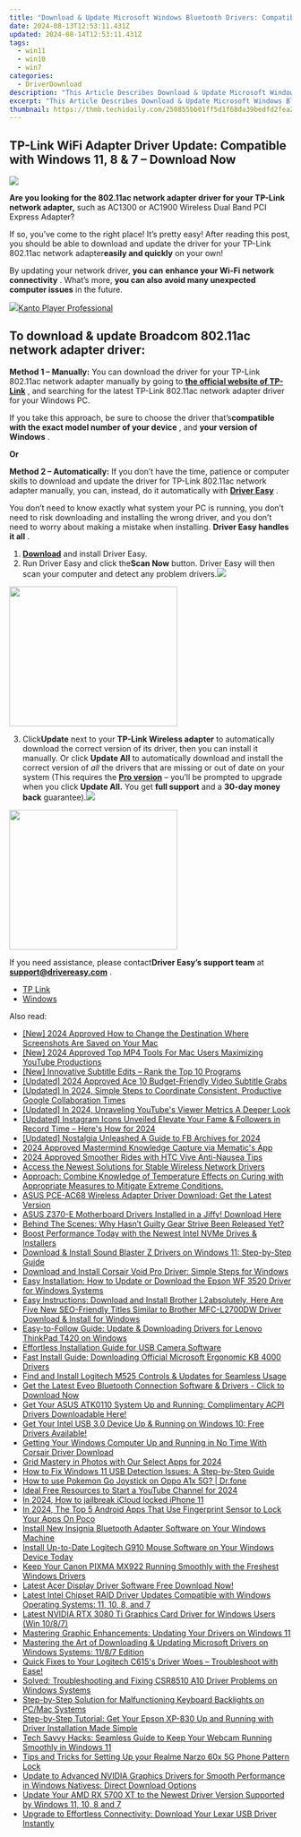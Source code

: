 ```yaml
---
title: "Download & Update Microsoft Windows Bluetooth Drivers: Compatible with Windows 10, 11, 8 & 7"
date: 2024-08-13T12:53:11.431Z
updated: 2024-08-14T12:53:11.431Z
tags:
  - win11
  - win10
  - win7
categories:
  - DriverDownload
description: "This Article Describes Download & Update Microsoft Windows Bluetooth Drivers: Compatible with Windows 10, 11, 8 & 7"
excerpt: "This Article Describes Download & Update Microsoft Windows Bluetooth Drivers: Compatible with Windows 10, 11, 8 & 7"
thumbnail: https://thmb.techidaily.com/250855bb01ff5d1f68da39bedfd2fea2571983e53726cd5cc186abc1510baddd.jpg
---
```


## TP-Link WiFi Adapter Driver Update: Compatible with Windows 11, 8 & 7 – Download Now

![](https://images.drivereasy.com/wp-content/uploads/2018/12/snap000008.png)

 **Are you looking for the 802.11ac network adapter driver for your TP-Link network adapter,** such as AC1300 or AC1900 Wireless Dual Band PCI Express Adapter?

 If so, you’ve come to the right place! It’s pretty easy! After reading this post, you should be able to download and update the driver for your TP-Link 802.11ac network adapter**easily and quickly** on your own!

 By updating your network driver, **you**  **can**  **enhance your Wi-Fi network connectivity** . What’s more, **you can also avoid many unexpected computer issues**   in the future.

<!-- affiliate ads begin -->
<a href="https://secure.2checkout.com/order/checkout.php?PRODS=4742929&QTY=1&AFFILIATE=108875&CART=1"><img src="https://secure.avangate.com/images/merchant/e09fdffe648a30658a9657bbed7b2388/products/boxshot(2).png" border="0">Kanto Player Professional</a>
<!-- affiliate ads end -->
## **To download & update Broadcom 802.11ac network adapter driver:**

**Method 1 – Manually:**  You can download the driver for your TP-Link 802.11ac network adapter manually by going to **[the official website of TP-Link](https://www.tp-link.com/us/)**  , and searching for the latest TP-Link 802.11ac network adapter driver for your Windows PC.

 If you take this approach, be sure to choose the driver that’s**compatible with the exact model number of your device** , and **your version of Windows** .

**Or**

**Method 2 – Automatically:** If you don’t have the time, patience or computer skills to download and update the driver for TP-Link 802.11ac network adapter manually, you can, instead, do it automatically with **[Driver Easy](https://tools.techidaily.com/drivereasy/download/)**  .

 You don’t need to know exactly what system your PC is running, you don’t need to risk downloading and installing the wrong driver, and you don’t need to worry about making a mistake when installing. **Driver Easy handles it all** .

1. **[Download](https://tools.techidaily.com/drivereasy/download/)**  and install Driver Easy.
2. Run Driver Easy and click the**Scan Now** button. Driver Easy will then scan your computer and detect any problem drivers.![](https://images.drivereasy.com/wp-content/uploads/2018/12/Snap1.jpg)
<!-- affiliate ads begin -->
<a href="https://imp.i357552.net/c/5597632/863039/11832" target="_top" id="863039"><img src="//a.impactradius-go.com/display-ad/11832-863039" border="0" alt="" width="300" height="250"/></a>
<!-- affiliate ads end -->
3. Click**Update** next to your **TP-Link Wireless adapter** to automatically download the correct version of its driver, then you can install it manually. Or click **Update All** to automatically download and install the correct version of _all_ the drivers that are missing or out of date on your system (This requires the **[Pro version](https://tools.techidaily.com/drivereasy/download/)**  – you’ll be prompted to upgrade when you click **Update All.**  You get **full support** and a **30-day money back** guarantee).![](https://images.drivereasy.com/wp-content/uploads/2018/12/Snap2.jpg)
<!-- affiliate ads begin -->
<a href="https://modlily.sjv.io/c/5597632/2072819/17059" target="_top" id="2072819"><img src="//a.impactradius-go.com/display-ad/17059-2072819" border="0" alt="" width="300" height="250"/></a><img height="0" width="0" src="https://imp.pxf.io/i/5597632/2072819/17059" style="position:absolute;visibility:hidden;" border="0" />
<!-- affiliate ads end -->

 If you need assistance, please contact**Driver Easy’s support team** at [**support@drivereasy.com**](https://tools.techidaily.com/drivereasy/download/) .

* [TP Link](https://tools.techidaily.com/drivereasy/download/)
* [Windows](https://tools.techidaily.com/drivereasy/download/)

<ins class="adsbygoogle"
     style="display:block"
     data-ad-format="autorelaxed"
     data-ad-client="ca-pub-7571918770474297"
     data-ad-slot="1223367746"></ins>



<ins class="adsbygoogle"
     style="display:block"
     data-ad-client="ca-pub-7571918770474297"
     data-ad-slot="8358498916"
     data-ad-format="auto"
     data-full-width-responsive="true"></ins>

<span class="atpl-alsoreadstyle">Also read:</span>
<div><ul>
<li><a href="https://screen-video-capture.techidaily.com/new-2024-approved-how-to-change-the-destination-where-screenshots-are-saved-on-your-mac/"><u>[New] 2024 Approved  How to Change the Destination Where Screenshots Are Saved on Your Mac</u></a></li>
<li><a href="https://youtube-web.techidaily.com/024-approved-top-mp4-tools-for-mac-users-maximizing-youtube-productions/"><u>[New] 2024 Approved  Top MP4 Tools For Mac Users  Maximizing YouTube Productions</u></a></li>
<li><a href="https://some-techniques.techidaily.com/new-innovative-subtitle-edits-rank-the-top-10-programs/"><u>[New] Innovative Subtitle Edits – Rank the Top 10 Programs</u></a></li>
<li><a href="https://youtube-sure.techidaily.com/ed-2024-approved-ace-10-budget-friendly-video-subtitle-grabs/"><u>[Updated] 2024 Approved  Ace 10 Budget-Friendly Video Subtitle Grabs</u></a></li>
<li><a href="https://digital-screen-recording.techidaily.com/updated-in-2024-simple-steps-to-coordinate-consistent-productive-google-collaboration-times/"><u>[Updated] In 2024, Simple Steps to Coordinate Consistent, Productive Google Collaboration Times</u></a></li>
<li><a href="https://youtube-data.techidaily.com/ed-in-2024-unraveling-youtubes-viewer-metrics-a-deeper-look/"><u>[Updated] In 2024, Unraveling YouTube's Viewer Metrics  A Deeper Look</u></a></li>
<li><a href="https://instagram-video-files.techidaily.com/updated-instagram-icons-unveiled-elevate-your-fame-and-followers-in-record-time-heres-how-for-2024/"><u>[Updated] Instagram Icons Unveiled  Elevate Your Fame & Followers in Record Time – Here's How for 2024</u></a></li>
<li><a href="https://facebook-video-recording.techidaily.com/updated-nostalgia-unleashed-a-guide-to-fb-archives-for-2024/"><u>[Updated] Nostalgia Unleashed  A Guide to FB Archives for 2024</u></a></li>
<li><a href="https://extra-skills.techidaily.com/2024-approved-mastermind-knowledge-capture-via-mematics-app/"><u>2024 Approved  Mastermind Knowledge Capture via Mematic's App</u></a></li>
<li><a href="https://extra-skills.techidaily.com/2024-approved-smoother-rides-with-htc-vive-anti-nausea-tips/"><u>2024 Approved  Smoother Rides with HTC Vive  Anti-Nausea Tips</u></a></li>
<li><a href="https://hardware-help.techidaily.com/access-the-newest-solutions-for-stable-wireless-network-drivers/"><u>Access the Newest Solutions for Stable Wireless Network Drivers</u></a></li>
<li><a href="https://hardware-help.techidaily.com/1722967112781-approach-combine-knowledge-of-temperature-effects-on-curing-with-appropriate-measures-to-mitigate-extreme-conditions/"><u>Approach: Combine Knowledge of Temperature Effects on Curing with Appropriate Measures to Mitigate Extreme Conditions.</u></a></li>
<li><a href="https://hardware-help.techidaily.com/asus-pce-ac68-wireless-adapter-driver-download-get-the-latest-version/"><u>ASUS PCE-AC68 Wireless Adapter Driver Download: Get the Latest Version</u></a></li>
<li><a href="https://hardware-help.techidaily.com/asus-z370-e-motherboard-drivers-installed-in-a-jiffy-download-here/"><u>ASUS Z370-E Motherboard Drivers Installed in a Jiffy! Download Here</u></a></li>
<li><a href="https://program-issues.techidaily.com/behind-the-scenes-why-hasnt-guilty-gear-strive-been-released-yet/"><u>Behind The Scenes: Why Hasn’t Guilty Gear Strive Been Released Yet?</u></a></li>
<li><a href="https://hardware-help.techidaily.com/boost-performance-today-with-the-newest-intel-nvme-drives-and-installers/"><u>Boost Performance Today with the Newest Intel NVMe Drives & Installers</u></a></li>
<li><a href="https://hardware-help.techidaily.com/download-and-install-sound-blaster-z-drivers-on-windows-11-step-by-step-guide/"><u>Download & Install Sound Blaster Z Drivers on Windows 11: Step-by-Step Guide</u></a></li>
<li><a href="https://hardware-help.techidaily.com/download-and-install-corsair-void-pro-driver-simple-steps-for-windows/"><u>Download and Install Corsair Void Pro Driver: Simple Steps for Windows</u></a></li>
<li><a href="https://hardware-help.techidaily.com/easy-installation-how-to-update-or-download-the-epson-wf-3520-driver-for-windows-systems/"><u>Easy Installation: How to Update or Download the Epson WF 3520 Driver for Windows Systems</u></a></li>
<li><a href="https://win-amazing.techidaily.com/easy-instructions-download-and-install-brother-l2absolutely-here-are-five-new-seo-friendly-titles-similar-to-brother-mfc-l2700dw-driver-download-and-install210/"><u>Easy Instructions: Download and Install Brother L2absolutely, Here Are Five New SEO-Friendly Titles Similar to Brother MFC-L2700DW Driver Download & Install for Windows</u></a></li>
<li><a href="https://hardware-help.techidaily.com/easy-to-follow-guide-update-and-downloading-drivers-for-lenovo-thinkpad-t420-on-windows/"><u>Easy-to-Follow Guide: Update & Downloading Drivers for Lenovo ThinkPad T420 on Windows</u></a></li>
<li><a href="https://hardware-help.techidaily.com/effortless-installation-guide-for-usb-camera-software/"><u>Effortless Installation Guide for USB Camera Software</u></a></li>
<li><a href="https://hardware-help.techidaily.com/fast-install-guide-downloading-official-microsoft-ergonomic-kb-4000-drivers/"><u>Fast Install Guide: Downloading Official Microsoft Ergonomic KB 4000 Drivers</u></a></li>
<li><a href="https://hardware-help.techidaily.com/find-and-install-logitech-m525-controls-and-updates-for-seamless-usage/"><u>Find and Install Logitech M525 Controls & Updates for Seamless Usage</u></a></li>
<li><a href="https://hardware-help.techidaily.com/get-the-latest-eveo-bluetooth-connection-software-and-drivers-click-to-download-now/"><u>Get the Latest Eveo Bluetooth Connection Software & Drivers - Click to Download Now</u></a></li>
<li><a href="https://hardware-help.techidaily.com/1722962186059-get-your-asus-atk0110-system-up-and-running-complimentary-acpi-drivers-downloadable-here/"><u>Get Your ASUS ATK0110 System Up and Running: Complimentary ACPI Drivers Downloadable Here!</u></a></li>
<li><a href="https://hardware-help.techidaily.com/get-your-intel-usb-30-device-up-and-running-on-windows-10-free-drivers-available/"><u>Get Your Intel USB 3.0 Device Up & Running on Windows 10: Free Drivers Available!</u></a></li>
<li><a href="https://hardware-help.techidaily.com/getting-your-windows-computer-up-and-running-in-no-time-with-corsair-driver-download/"><u>Getting Your Windows Computer Up and Running in No Time With Corsair Driver Download</u></a></li>
<li><a href="https://some-knowledge.techidaily.com/grid-mastery-in-photos-with-our-select-apps-for-2024/"><u>Grid Mastery in Photos with Our Select Apps for 2024</u></a></li>
<li><a href="https://hardware-help.techidaily.com/how-to-fix-windows-11-usb-detection-issues-a-step-by-step-guide/"><u>How to Fix Windows 11 USB Detection Issues: A Step-by-Step Guide</u></a></li>
<li><a href="https://android-pokemon-go.techidaily.com/how-to-use-pokemon-go-joystick-on-oppo-a1x-5g-drfone-by-drfone-virtual-android/"><u>How to use Pokemon Go Joystick on Oppo A1x 5G? | Dr.fone</u></a></li>
<li><a href="https://youtube-data.techidaily.com/-free-resources-to-start-a-youtube-channel-for-2024/"><u>Ideal Free Resources to Start a YouTube Channel for 2024</u></a></li>
<li><a href="https://activate-lock.techidaily.com/in-2024-how-to-jailbreak-icloud-locked-iphone-11-by-drfone-ios/"><u>In 2024, How to jailbreak iCloud locked iPhone 11</u></a></li>
<li><a href="https://easy-unlock-android.techidaily.com/in-2024-the-top-5-android-apps-that-use-fingerprint-sensor-to-lock-your-apps-on-poco-by-drfone-android/"><u>In 2024, The Top 5 Android Apps That Use Fingerprint Sensor to Lock Your Apps On Poco</u></a></li>
<li><a href="https://hardware-help.techidaily.com/install-new-insignia-bluetooth-adapter-software-on-your-windows-machine/"><u>Install New Insignia Bluetooth Adapter Software on Your Windows Machine</u></a></li>
<li><a href="https://hardware-help.techidaily.com/install-up-to-date-logitech-g910-mouse-software-on-your-windows-device-today/"><u>Install Up-to-Date Logitech G910 Mouse Software on Your Windows Device Today</u></a></li>
<li><a href="https://hardware-help.techidaily.com/keep-your-canon-pixma-mx922-running-smoothly-with-the-freshest-windows-drivers/"><u>Keep Your Canon PIXMA MX922 Running Smoothly with the Freshest Windows Drivers</u></a></li>
<li><a href="https://hardware-help.techidaily.com/1722958751322-latest-acer-display-driver-software-free-download-now/"><u>Latest Acer Display Driver Software Free Download Now!</u></a></li>
<li><a href="https://hardware-help.techidaily.com/latest-intel-chipset-raid-driver-updates-compatible-with-windows-operating-systems-11-10-8-and-7/"><u>Latest Intel Chipset RAID Driver Updates Compatible with Windows Operating Systems: 11, 10, 8, and 7</u></a></li>
<li><a href="https://hardware-help.techidaily.com/latest-nvidia-rtx-3080-ti-graphics-card-driver-for-windows-users-win-1087/"><u>Latest NVIDIA RTX 3080 Ti Graphics Card Driver for Windows Users (Win 10/8/7)</u></a></li>
<li><a href="https://hardware-help.techidaily.com/mastering-graphic-enhancements-updating-your-drivers-on-windows-11/"><u>Mastering Graphic Enhancements: Updating Your Drivers on Windows 11</u></a></li>
<li><a href="https://hardware-help.techidaily.com/mastering-the-art-of-downloading-and-updating-microsoft-drivers-on-windows-systems-1187-edition/"><u>Mastering the Art of Downloading & Updating Microsoft Drivers on Windows Systems: 11/8/7 Edition</u></a></li>
<li><a href="https://hardware-help.techidaily.com/quick-fixes-to-your-logitech-c615s-driver-woes-troubleshoot-with-ease/"><u>Quick Fixes to Your Logitech C615's Driver Woes – Troubleshoot with Ease!</u></a></li>
<li><a href="https://hardware-help.techidaily.com/solved-troubleshooting-and-fixing-csr8510-a10-driver-problems-on-windows-systems/"><u>Solved: Troubleshooting and Fixing CSR8510 A10 Driver Problems on Windows Systems</u></a></li>
<li><a href="https://common-error.techidaily.com/step-by-step-solution-for-malfunctioning-keyboard-backlights-on-pcmac-systems/"><u>Step-by-Step Solution for Malfunctioning Keyboard Backlights on PC/Mac Systems</u></a></li>
<li><a href="https://hardware-help.techidaily.com/step-by-step-tutorial-get-your-epson-xp-830-up-and-running-with-driver-installation-made-simple/"><u>Step-by-Step Tutorial: Get Your Epson XP-830 Up and Running with Driver Installation Made Simple</u></a></li>
<li><a href="https://hardware-help.techidaily.com/tech-savvy-hacks-seamless-guide-to-keep-your-webcam-running-smoothly-in-windows-11/"><u>Tech Savvy Hacks: Seamless Guide to Keep Your Webcam Running Smoothly in Windows 11</u></a></li>
<li><a href="https://easy-unlock-android.techidaily.com/tips-and-tricks-for-setting-up-your-realme-narzo-60x-5g-phone-pattern-lock-by-drfone-android/"><u>Tips and Tricks for Setting Up your Realme Narzo 60x 5G Phone Pattern Lock</u></a></li>
<li><a href="https://hardware-help.techidaily.com/update-to-advanced-nvidia-graphics-drivers-for-smooth-performance-in-windows-nativess-direct-download-options/"><u>Update to Advanced NVIDIA Graphics Drivers for Smooth Performance in Windows Nativess: Direct Download Options</u></a></li>
<li><a href="https://hardware-help.techidaily.com/update-your-amd-rx-5700-xt-to-the-newest-driver-version-supported-by-windows-11-10-8-and-7/"><u>Update Your AMD RX 5700 XT to the Newest Driver Version Supported by Windows 11, 10, 8 and 7</u></a></li>
<li><a href="https://hardware-help.techidaily.com/1722976121599-upgrade-to-effortless-connectivity-download-your-lexar-usb-driver-instantly/"><u>Upgrade to Effortless Connectivity: Download Your Lexar USB Driver Instantly</u></a></li>
</ul></div>
